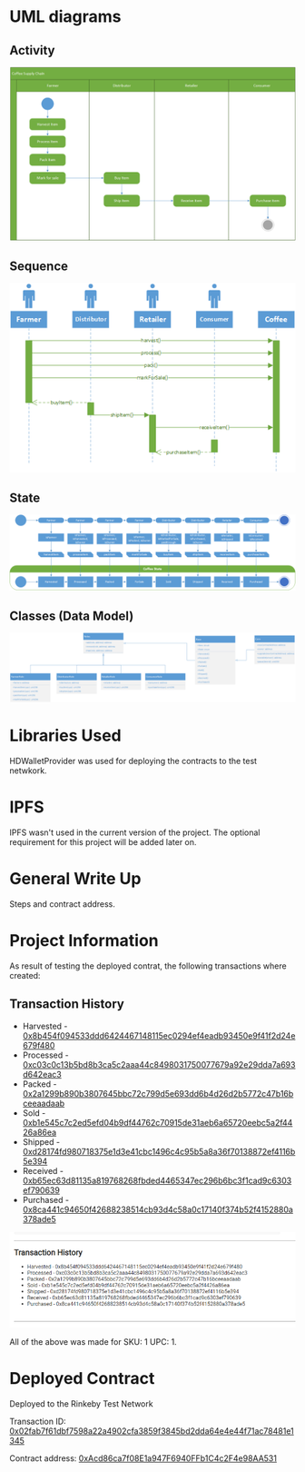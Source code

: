 # UML diagrams

## Activity

![alt text](images/1_Activity_Diagram.png)

## Sequence

![alt text](images/2_Sequence_Diagram.png)

## State

![alt text](images/3_State_Diagram.png)

## Classes (Data Model)

![alt text](images/4_Class_Diagram.png)

# Libraries Used

HDWalletProvider was used for deploying the contracts to the test netwkork.

# IPFS

IPFS wasn't used in the current version of the project. The optional requirement for this project will be added later on.

# General Write Up

Steps and contract address.

# Project Information

As result of testing the deployed contrat, the following transactions where created:

## Transaction History
- Harvested - [0x8b454f094533ddd6424467148115ec0294ef4eadb93450e9f41f2d24e679f480](https://rinkeby.etherscan.io/tx/0x8b454f094533ddd6424467148115ec0294ef4eadb93450e9f41f2d24e679f480)
- Processed - [0xc03c0c13b5bd8b3ca5c2aaa44c8498031750077679a92e29dda7a693d642eac3](https://rinkeby.etherscan.io/tx/0xc03c0c13b5bd8b3ca5c2aaa44c8498031750077679a92e29dda7a693d642eac3)
- Packed - [0x2a1299b890b3807645bbc72c799d5e693dd6b4d26d2b5772c47b16bceeaadaab](https://rinkeby.etherscan.io/tx/0x2a1299b890b3807645bbc72c799d5e693dd6b4d26d2b5772c47b16bceeaadaab)
- Sold - [0xb1e545c7c2ed5efd04b9df44762c70915de31aeb6a65720eebc5a2f4426a86ea](https://rinkeby.etherscan.io/tx/0xb1e545c7c2ed5efd04b9df44762c70915de31aeb6a65720eebc5a2f4426a86ea)
- Shipped - [0xd28174fd980718375e1d3e41cbc1496c4c95b5a8a36f70138872ef4116b5e394](https://rinkeby.etherscan.io/tx/0xd28174fd980718375e1d3e41cbc1496c4c95b5a8a36f70138872ef4116b5e394)
- Received - [0xb65ec63d81135a819768268fbded4465347ec296b6bc3f1cad9c6303ef790639](https://rinkeby.etherscan.io/tx/0xb65ec63d81135a819768268fbded4465347ec296b6bc3f1cad9c6303ef790639)
- Purchased - [0x8ca441c94650f42688238514cb93d4c58a0c17140f374b52f4152880a378ade5](https://rinkeby.etherscan.io/tx/0x8ca441c94650f42688238514cb93d4c58a0c17140f374b52f4152880a378ade5)

![alt text](images/Transaction_History.png)

All of the above was made for SKU: 1 UPC: 1.

# Deployed Contract

Deployed to the Rinkeby Test Network

Transaction ID: [0x02fab7f61dbf7598a22a4902cfa3859f3845bd2dda64e4e44f71ac78481e1345](https://rinkeby.etherscan.io/tx/0x02fab7f61dbf7598a22a4902cfa3859f3845bd2dda64e4e44f71ac78481e1345)

Contract address: [0xAcd86ca7f08E1a947F6940FFb1C4c2F4e98AA531](https://rinkeby.etherscan.io/address/0xacd86ca7f08e1a947f6940ffb1c4c2f4e98aa531)

